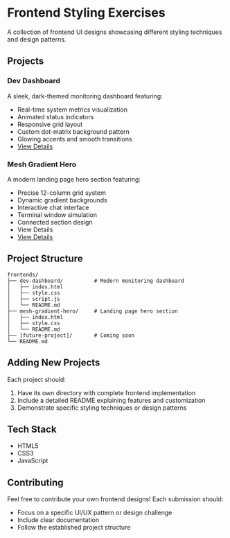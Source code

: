 # Frontend Styling Exercises

A collection of frontend UI designs showcasing different styling techniques and design patterns.

## Projects

### Dev Dashboard
A sleek, dark-themed monitoring dashboard featuring:
- Real-time system metrics visualization
- Animated status indicators
- Responsive grid layout
- Custom dot-matrix background pattern
- Glowing accents and smooth transitions
- [View Details](./dev-dashboard/README.md)

### Mesh Gradient Hero
A modern landing page hero section featuring:
- Precise 12-column grid system
- Dynamic gradient backgrounds
- Interactive chat interface
- Terminal window simulation
- Connected section design
- View Details
- [View Details](./mesh-gradient-hero/README.md)

## Project Structure
```
frontends/
├── dev-dashboard/          # Modern monitoring dashboard
│   ├── index.html
│   ├── style.css
│   ├── script.js
│   └── README.md
├── mesh-gradient-hero/     # Landing page hero section
│   ├── index.html
│   ├── style.css
│   └── README.md
├── [future-project]/       # Coming soon
└── README.md
```

## Adding New Projects
Each project should:
1. Have its own directory with complete frontend implementation
2. Include a detailed README explaining features and customization
3. Demonstrate specific styling techniques or design patterns

## Tech Stack
- HTML5
- CSS3
- JavaScript

## Contributing
Feel free to contribute your own frontend designs! Each submission should:
- Focus on a specific UI/UX pattern or design challenge
- Include clear documentation
- Follow the established project structure